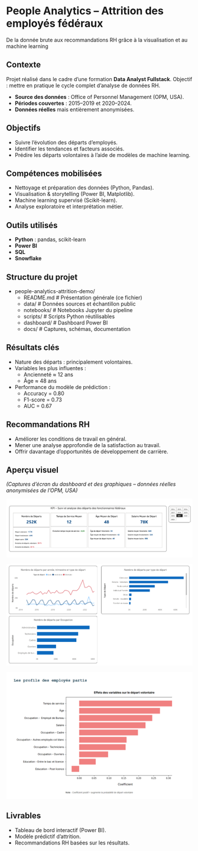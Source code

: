 # People Analytics – Attrition des employés fédéraux
De la donnée brute aux recommandations RH grâce à la visualisation et au machine learning

## Contexte
Projet réalisé dans le cadre d’une formation **Data Analyst Fullstack**.
Objectif : mettre en pratique le cycle complet d’analyse de données RH.
- **Source des données** : Office of Personnel Management (OPM, USA).
- **Périodes couvertes** : 2015–2019 et 2020–2024.
- **Données réelles** mais entièrement anonymisées.

## Objectifs
- Suivre l’évolution des départs d’employés.
- Identifier les tendances et facteurs associés.
- Prédire les départs volontaires à l’aide de modèles de machine learning.

## Compétences mobilisées
- Nettoyage et préparation des données (Python, Pandas).
- Visualisation & storytelling (Power BI, Matplotlib).
- Machine learning supervisé (Scikit-learn).
- Analyse exploratoire et interprétation métier.

## Outils utilisés
- **Python** : pandas, scikit-learn
- **Power BI**
- **SQL**
- **Snowflake**

## Structure du projet

- people-analytics-attrition-demo/
  - README.md              # Présentation générale (ce fichier)
  - data/                  # Données sources et échantillon public
  - notebooks/             # Notebooks Jupyter du pipeline
  - scripts/               # Scripts Python réutilisables
  - dashboard/             # Dashboard Power BI
  - docs/                  # Captures, schémas, documentation

## Résultats clés
- Nature des départs : principalement volontaires.
- Variables les plus influentes :
    - Ancienneté ≈ 12 ans
    - Âge ≈ 48 ans
- Performance du modèle de prédiction :
    - Accuracy = 0.80
    - F1-score = 0.73
    - AUC = 0.67

## Recommandations RH
- Améliorer les conditions de travail en général.
- Mener une analyse approfondie de la satisfaction au travail.
- Offrir davantage d’opportunités de développement de carrière.

## Aperçu visuel
*(Captures d’écran du dashboard et des graphiques – données réelles anonymisées de l’OPM, USA)*  

![Aperçu du dashboard](docs/dashboard-preview.png) 

![Graphiques d’analyse](docs/graphs-preview.png)

![Graphique Machine Learning](docs/ml-preview.png)

## Livrables
- Tableau de bord interactif (Power BI).
- Modèle prédictif d’attrition.
- Recommandations RH basées sur les résultats.